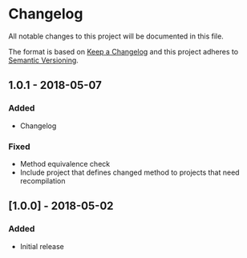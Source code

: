 # Changelog
All notable changes to this project will be documented in this file.

The format is based on [Keep a Changelog](http://keepachangelog.com/en/1.0.0/)
and this project adheres to [Semantic Versioning](http://semver.org/spec/v2.0.0.html).

## 1.0.1 - 2018-05-07
### Added
- Changelog
### Fixed
- Method equivalence check
- Include project that defines changed method to projects that need recompilation

## [1.0.0] - 2018-05-02
### Added
- Initial release